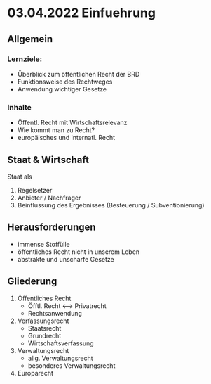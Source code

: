 # 03.04.2022 Einfuehrung

## Allgemein

### Lernziele:
- Überblick zum öffentlichen Recht der BRD
- Funktionsweise des Rechtweges
- Anwendung wichtiger Gesetze

### Inhalte
- Öffentl. Recht mit Wirtschaftsrelevanz
- Wie kommt man zu Recht?
- europäisches und internatl. Recht

## Staat & Wirtschaft

Staat als 
1. Regelsetzer
2. Anbieter / Nachfrager
3. Beinflussung des Ergebnisses (Besteuerung / Subventionierung)

## Herausforderungen

- immense Stoffülle
- öffentliches Recht nicht in unserem Leben
- abstrakte und unscharfe Gesetze

## Gliederung

1. Öffentliches Recht
	- Öfftl. Recht <--> Privatrecht
	- Rechtsanwendung
2. Verfassungsrecht
	- Staatsrecht
	- Grundrecht
	- Wirtschaftsverfassung
3. Verwaltungsrecht
	- allg. Verwaltungsrecht
	- besonderes Verwaltungsrecht
4. Europarecht




